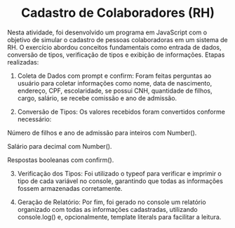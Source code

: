 <h1 align="center"> 
	Cadastro de Colaboradores (RH)
</h1>

Nesta atividade, foi desenvolvido um programa em JavaScript com o objetivo de simular o cadastro de pessoas colaboradoras em um sistema de RH. O exercício abordou conceitos fundamentais como entrada de dados, conversão de tipos, verificação de tipos e exibição de informações.
Etapas realizadas:

1. Coleta de Dados com prompt e confirm:
Foram feitas perguntas ao usuário para coletar informações como nome, data de nascimento, endereço, CPF, escolaridade, se possui CNH, quantidade de filhos, cargo, salário, se recebe comissão e ano de admissão.


2. Conversão de Tipos:
Os valores recebidos foram convertidos conforme necessário:

Número de filhos e ano de admissão para inteiros com Number().

Salário para decimal com Number().

Respostas booleanas com confirm().



3. Verificação dos Tipos:
Foi utilizado o typeof para verificar e imprimir o tipo de cada variável no console, garantindo que todas as informações fossem armazenadas corretamente.


4. Geração de Relatório:
Por fim, foi gerado no console um relatório organizado com todas as informações cadastradas, utilizando console.log() e, opcionalmente, template literals para facilitar a leitura.




